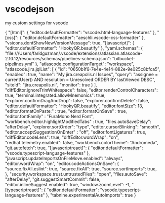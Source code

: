 # vscodejson
my custom settings for vscode

{
    "[html]": {
        "editor.defaultFormatter": "vscode.html-language-features"
    },
    "[css]": {
        "editor.defaultFormatter": "aeschli.vscode-css-formatter"
    },
    "vsicons.dontShowNewVersionMessage": true,
    "[javascript]": {
        "editor.defaultFormatter": "HookyQR.beautify"
    },
    "yaml.schemas": {
        "file:///Users/faridguzman/.vscode/extensions/atlassian.atlascode-2.10.12/resources/schemas/pipelines-schema.json": "bitbucket-pipelines.yml"
    },
    "atlascode.configurationTarget": "workspace",
    "atlascode.jira.jqlList": [
        {
            "id": "0650b1f6-7e4e-4e14-882e-9e025c8bfca5",
            "enabled": true,
            "name": "My jira.creapolis.nl Issues",
            "query": "assignee = currentUser() AND resolution = Unresolved ORDER BY lastViewed DESC",
            "siteId": "jira.creapolis.nl",
            "monitor": true
        }
    ],
    "diffEditor.ignoreTrimWhitespace": false,
    "editor.renderControlCharacters": true,
    "terminal.integrated.allowMnemonics": true,
    "explorer.confirmDragAndDrop": false,
    "explorer.confirmDelete": false,
    "editor.defaultFormatter": "HookyQR.beautify",
    "editor.fontSize": 13,
    "editor.formatOnPaste:" : true,
    "editor.formatOnSave" : true,
    "editor.fontFamily" : "FuraMono Nerd Font",
    "workbench.editor.highlightModifiedTabs" : true,
    "files.autoSaveDelay": "afterDelay",
    "explorer.sortOrder": "type",
    "editor.cursorBlinking": "smooth",
    "editor.acceptSuggestionOnEnter" : "off",
    "editor.fontLigatures": true,
    "diffEditor.codeLens": true,
    "diffEditor.wordWrap": "on",
    "redhat.telemetry.enabled": false,
    "workbench.colorTheme": "Andromeda",
    "git.autofetch": true,
    "[javascriptreact]": {
        "editor.defaultFormatter": "vscode.typescript-language-features"
    },
    "javascript.updateImportsOnFileMove.enabled": "always",
    "editor.wordWrap": "on",
    "editor.codeActionsOnSave": {
        "source.fixAll.eslint": true,
        "source.fixAll": true,
        "source.sortImports": true,
    },
    "security.workspace.trust.untrustedFiles": "open",
    "files.autoSave": "afterDelay",
    "git.suggestSmartCommit": false,
    "editor.inlineSuggest.enabled": true,
    "window.zoomLevel": -1,
    "[typescriptreact]": {
        "editor.defaultFormatter": "vscode.typescript-language-features"
    },
    "tabnine.experimentalAutoImports": true
}
